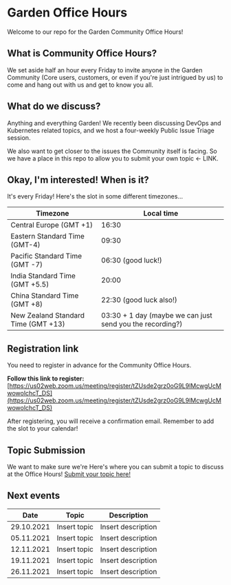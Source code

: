 # Garden Office Hours

Welcome to our repo for the Garden Community Office Hours!

## What is Community Office Hours?

We set aside half an hour every Friday to invite anyone in the Garden Community (Core users, customers, or even if you're just intrigued by us) to come and hang out with us and get to know you all.

## What do we discuss?

Anything and everything Garden! We recently been discussing DevOps and Kubernetes related topics, and we host a four-weekly Public Issue Triage session.

We also want to get closer to the issues the Community itself is facing. So we have a place in this repo to allow you to submit your own topic ← LINK.

## Okay, I'm interested! When is it?

It's every Friday! Here's the slot in some different timezones...

| Timezone  | Local time  |
|---|---|
|Central Europe (GMT +1) | 16:30 |
|Eastern Standard Time (GMT-4) | 09:30 |
|Pacific Standard Time (GMT -7) | 06:30 (good luck!)|
|India Standard Time (GMT +5.5) | 20:00 |
|China Standard Time (GMT +8) | 22:30 (good luck also!)|
|New Zealand Standard Time (GMT +13) | 03:30 + 1 day (maybe we can just send you the recording?) |

## Registration link

You need to register in advance for the Community Office Hours. 

**Follow this link to register:**
[https://us02web.zoom.us/meeting/register/tZUsde2grz0oG9L9lMcwgUcMwowolchcT_DS](https://us02web.zoom.us/meeting/register/tZUsde2grz0oG9L9lMcwgUcMwowolchcT_DS)

After registering, you will receive a confirmation email. Remember to add the slot to your calendar!

## Topic Submission

We want to make sure we're Here's where you can submit a topic to discuss at the Office Hours! [Submit your topic here!](https://github.com/garden-io/office-hours/issues/new?assignees=&labels=topic+suggestion&template=NEW_TOPIC.md&title=%5BTOPIC%5D%3A+)

## Next events

| Date | Topic | Description  |
|---|---|--|
| 29.10.2021  | Insert topic  | Insert description
| 05.11.2021  | Insert topic  | Insert description
| 12.11.2021  | Insert topic  | Insert description
| 19.11.2021  | Insert topic  | Insert description
| 26.11.2021  | Insert topic  | Insert description
